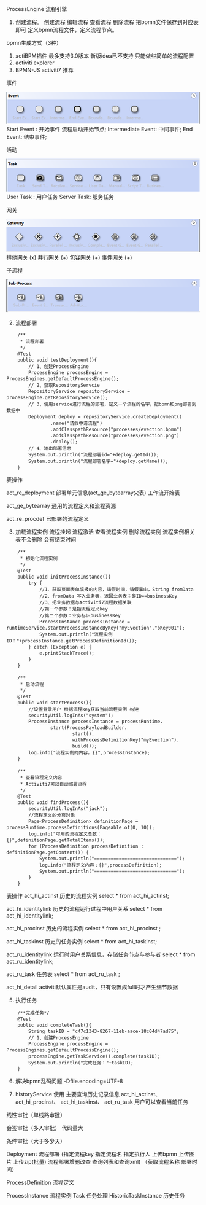 ProcessEngine 流程引擎



1. 创建流程。  创建流程 编辑流程 查看流程 删除流程 把bpmn文件保存到对应表即可 
定义bpmn流程文件，定义流程节点。
   
bpmn生成方式（3种）
1. actiBPM插件 最多支持3.0版本 新版idea已不支持 只能做些简单的流程配置
2. activiti explorer
3. BPMN-JS activiti7 推荐
   
事件

![img.png](img.png)
Start Event : 开始事件 流程启动开始节点;
Intermediate Event: 中间事件;
End Event: 结束事件;

活动

![img_1.png](img_1.png)
User Task : 用户任务
Server Task: 服务任务

网关

![img_2.png](img_2.png)
排他网关 (x)
并行网关 (+)
包容网关 (+)
事件网关 (+)

子流程

![img_3.png](img_3.png)


2. 流程部署
```
    /**
     * 流程部署
     */
    @Test
    public void testDeployment(){
        // 1、创建ProcessEngine
        ProcessEngine processEngine = ProcessEngines.getDefaultProcessEngine();
        // 2、获取RepositoryServcie
        RepositoryService repositoryService = processEngine.getRepositoryService();
        // 3、使用service进行流程的部署，定义一个流程的名字，把bpmn和png部署到数据中
        Deployment deploy = repositoryService.createDeployment()
                .name("请假申请流程")
                .addClasspathResource("processes/evection.bpmn")
                .addClasspathResource("processes/evection.png")
                .deploy();
        // 4、输出部署信息
        System.out.println("流程部署id="+deploy.getId());
        System.out.println("流程部署名字="+deploy.getName());
    }
```

表操作

act_re_deployment 部署单元信息(act_ge_bytearray父表) 工作流开始表

act_ge_bytearray 通用的流程定义和流程资源

act_re_procdef 已部署的流程定义


3. 加载流程实例  流程挂起 流程激活 查看流程实例 删除流程实例 流程实例相关表不会删除 会有结束时间
```
    /**
     * 初始化流程实例
     */
    @Test
    public void initProcessInstance(){
        try {
            //1、获取页面表单填报的内容，请假时间，请假事由，String fromData
            //2、fromData 写入业务表，返回业务表主键ID==businessKey
            //3、把业务数据与Activiti7流程数据关联
            //第一个参数：是指流程定义key
            //第二个参数：业务标识businessKey
            ProcessInstance processInstance = runtimeService.startProcessInstanceByKey("myEvection","bKey001");
            System.out.println("流程实例ID："+processInstance.getProcessDefinitionId());
        } catch (Exception e) {
            e.printStackTrace();
        }
    }
    
    /**
     * 启动流程
     */
    @Test
    public void startProcess(){
        //设置登录用户 根据流程key获取当前流程实例 构建
        securityUtil.logInAs("system");
        ProcessInstance processInstance = processRuntime.
                start(ProcessPayloadBuilder.
                        start().
                        withProcessDefinitionKey("myEvection").
                        build());
        log.info("流程实例的内容，{}",processInstance);
    }

    /**
     * 查看流程定义内容
     * Activiti7可以自动部署流程
     */
    @Test
    public void findProcess(){
        securityUtil.logInAs("jack");
        //流程定义的分页对象
        Page<ProcessDefinition> definitionPage = processRuntime.processDefinitions(Pageable.of(0, 10));
        log.info("可用的流程定义总数：{}",definitionPage.getTotalItems());
        for (ProcessDefinition processDefinition : definitionPage.getContent()) {
            System.out.println("==============================");
            log.info("流程定义内容：{}",processDefinition);
            System.out.println("==============================");
        }
    }
```

表操作
act_hi_actinst 历史的流程实例 select * from act_hi_actinst;

act_hi_identitylink 历史的流程运行过程中用户关系 select * from act_hi_identitylink;

act_hi_procinst 历史的流程实例     select * from act_hi_procinst ;

act_hi_taskinst 历史的任务实例 select * from act_hi_taskinst;

act_ru_identitylink 运行时用户关系信息，存储任务节点与参与者 select * from act_ru_identitylink;

act_ru_task 任务表   select * from act_ru_task ;

act_hi_detail activiti默认属性是audit，只有设置成full时才产生细节数据

5. 执行任务
```
    /**完成任务*/
    @Test
    public void completeTask(){
        String taskID = "c47c1343-8267-11eb-aace-18c04d47ad75";
        // 1、创建ProcessEngine
        ProcessEngine processEngine = ProcessEngines.getDefaultProcessEngine();
        processEngine.getTaskService().complete(taskID);
        System.out.println("完成任务："+taskID);
    }
```



6. 解决bpmn乱码问题
-Dfile.encoding=UTF-8
   

7. historyService 使用
主要查询历史记录信息 act_hi_actinst、 act_hi_procinst、 act_hi_taskinst、 act_ru_task
用户可以查看当前任务


线性审批（单线路审批）

会签审批（多人审批） 代码量大

条件审批（大于多少天）

Deployment 流程部署 (指定流程key 指定流程名 指定执行人 上传bpmn 上传图片 上传zip(批量) 流程部署增删改查 查询列表和查询xml)
（获取流程名称 部署时间）

ProcessDefinition 流程定义


ProcessInstance 流程实例
Task 任务处理
HistoricTaskInstance 历史任务
